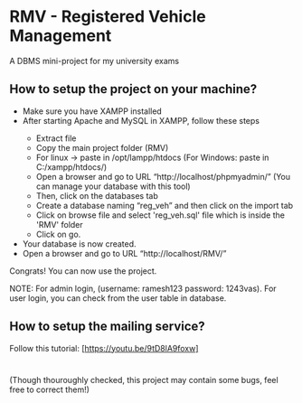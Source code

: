 # RMV - Registered Vehicle Management
A DBMS mini-project for my university exams

## How to setup the project on your machine?
<ul>
  <li>Make sure you have XAMPP installed</li>
  <li>After starting Apache and MySQL in XAMPP, follow these steps</li>
  <ul>
    <li>Extract file</li>
    <li>Copy the main project folder (RMV)</li>
    <li>For linux -> paste in /opt/lampp/htdocs (For Windows: paste in C:/xampp/htdocs/)</li>
    <li>Open a browser and go to URL “http://localhost/phpmyadmin/” (You can manage your database with this tool)</li>
    <li>Then, click on the databases tab</li>
    <li>Create a database naming “reg_veh” and then click on the import tab</li>
    <li>Click on browse file and select 'reg_veh.sql' file which is inside the 'RMV' folder</li>
    <li>Click on go.</li>
  </ul>
  <li>Your database is now created.</li>
  <li>Open a browser and go to URL “http://localhost/RMV/”</li>
</ul>

Congrats! You can now use the project.

NOTE: For admin login, (username: ramesh123 password: 1243vas). For user login, you can check from the user table in database.

## How to setup the mailing service?
Follow this tutorial: [https://youtu.be/9tD8lA9foxw]
#
(Though thouroughly checked, this project may contain some bugs, feel free to correct them!)
